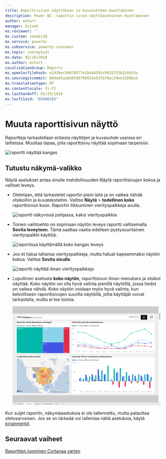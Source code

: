 ```yaml
---
title: Raporttisivun näyttökoon ja kuvasuhteen muuttaminen
description: Power BI -raportin sivun näyttöasetusten muuttaminen
author: mihart
manager: kvivek
ms.reviewer: ''
ms.custom: seodec18
ms.service: powerbi
ms.subservice: powerbi-consumer
ms.topic: conceptual
ms.date: 05/10/2018
ms.author: mihart
LocalizationGroup: Reports
ms.openlocfilehash: e2d3bec59078577e2b4d4595c0925753b2cbb53a
ms.sourcegitcommit: 60dad5aa0d85db790553e537bf8ac34ee3289ba3
ms.translationtype: MT
ms.contentlocale: fi-FI
ms.lasthandoff: 05/29/2019
ms.locfileid: "65608103"
---
```

# <a name="change-the-display-of-a-report-page"></a>Muuta raporttisivun näyttö
Raportteja tarkastellaan erilaisia näyttöjen ja kuvasuhde useissa eri laitteissa.  Muuttaa tapaa, jolla raporttisivu näyttää sopimaan tarpeisiisi.    

![raportti näyttää kangas](media/end-user-report-view/power-bi-report.png)

## <a name="explore-the-view-menu"></a>Tutustu näkymä-valikko
Näytä asetukset antaa sinulle mahdollisuuden Näytä raporttisivujen kokoa ja valitset leveys.

- Oletetaan, että tarkastelet raportin pieni laite ja on vaikea nähdä otsikoihin ja kuvateksteihin.  Valitse **Näytä** > **todellinen koko** raporttisivun koon. Raportin liikkuminen vierityspalkkeja avulla. 

    ![raportti näkyvissä pohjassa, kaksi vierityspalkkia](media/end-user-report-view/power-bi-actual-size-new.png)


- Toinen vaihtoehto on sopimaan näytön leveys raportti valitsemalla **Sovita leveyteen**. Tämä saattaa vaatia edelleen pystysuuntainen vierityspalkki käyttöä.

  ![raportissa käyttämällä koko kangas leveys](media/end-user-report-view/power-bi-fit-to-width-new.png)

- Jos et halua tahansa vierityspalkkeja, mutta haluat kapeammaksi näytön kokoa.  Valitse **Sovita sivulle**.

   ![raportti näyttää ilman vierityspalkkeja](media/end-user-report-view/power-bi-fit-to-width.png)

   
- Lopullinen asetusta **koko näytön**, raporttisivun ilman menubars ja otsikot näyttää. Koko näytön voi olla hyvä valinta pienillä näytöillä, jossa tiedot on vaikea nähdä.  Koko näytön voidaan myös hyvä valinta, kun kelvolliseen raporttisivujen suurilla näytöillä, jotta käyttäjät voivat tarkastella, mutta ei tee toimia.  

    ![raportti näkyy koko näytössä](media/end-user-report-view/power-bi-full-screen.png)

Kun suljet raportin, näkymäasetuksia ei ole tallennettu, mutta palauttaa oletusarvoisen. Jos se on tärkeää voi tallentaa näitä asetuksia, käytä [kirjanmerkit](end-user-bookmarks.md). 

## <a name="next-steps"></a>Seuraavat vaiheet
[Raporttien luominen Cortanaa varten](../service-cortana-answer-cards.md)
